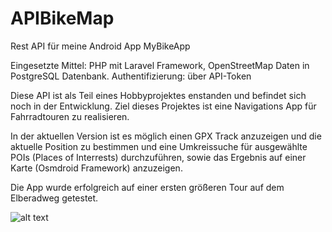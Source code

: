 # APIBikeMap
Rest API für meine Android App MyBikeApp

Eingesetzte Mittel: PHP mit Laravel Framework, OpenStreetMap Daten in PostgreSQL Datenbank. 
Authentifizierung: über API-Token

Diese API ist als Teil eines Hobbyprojektes enstanden und befindet sich noch in der Entwicklung.
Ziel dieses Projektes ist eine Navigations App für Fahrradtouren zu realisieren.  

In der aktuellen Version ist es möglich einen GPX Track anzuzeigen und die aktuelle Position zu bestimmen und eine Umkreissuche für ausgewählte POIs (Places of Interrests) durchzuführen, sowie das Ergebnis auf einer Karte (Osmdroid Framework) anzuzeigen.

Die App wurde erfolgreich auf einer ersten größeren Tour auf dem Elberadweg getestet.

![alt text](https://raw.githubusercontent.com/tilonet/APIBikeMap/blob/master/appimg.png)


